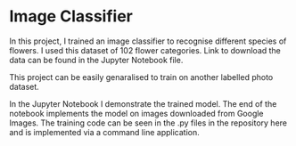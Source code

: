 # Image Classifier

In this project, I trained an image classifier to recognise different species of flowers. I used this dataset of 102 flower categories. Link to download the data can be found in the Jupyter Notebook file.

This project can be easily genaralised to train on another labelled photo dataset.

In the Jupyter Notebook I demonstrate the trained model. The end of the notebook implements the model on images downloaded from Google Images. The training code can be seen in the .py files in the repository here and is implemented via a command line application.
